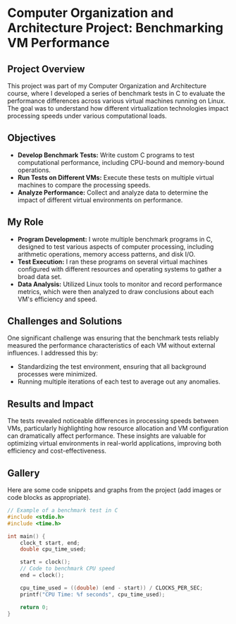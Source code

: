 # Computer Organization and Architecture Project: Benchmarking VM Performance

## Project Overview

This project was part of my Computer Organization and Architecture course, where I developed a series of benchmark tests in C to evaluate the performance differences across various virtual machines running on Linux. The goal was to understand how different virtualization technologies impact processing speeds under various computational loads.

## Objectives

- **Develop Benchmark Tests:** Write custom C programs to test computational performance, including CPU-bound and memory-bound operations.
- **Run Tests on Different VMs:** Execute these tests on multiple virtual machines to compare the processing speeds.
- **Analyze Performance:** Collect and analyze data to determine the impact of different virtual environments on performance.

## My Role

- **Program Development:** I wrote multiple benchmark programs in C, designed to test various aspects of computer processing, including arithmetic operations, memory access patterns, and disk I/O.
- **Test Execution:** I ran these programs on several virtual machines configured with different resources and operating systems to gather a broad data set.
- **Data Analysis:** Utilized Linux tools to monitor and record performance metrics, which were then analyzed to draw conclusions about each VM's efficiency and speed.

## Challenges and Solutions

One significant challenge was ensuring that the benchmark tests reliably measured the performance characteristics of each VM without external influences. I addressed this by:
- Standardizing the test environment, ensuring that all background processes were minimized.
- Running multiple iterations of each test to average out any anomalies.

## Results and Impact

The tests revealed noticeable differences in processing speeds between VMs, particularly highlighting how resource allocation and VM configuration can dramatically affect performance. These insights are valuable for optimizing virtual environments in real-world applications, improving both efficiency and cost-effectiveness.

## Gallery

Here are some code snippets and graphs from the project (add images or code blocks as appropriate).

```c
// Example of a benchmark test in C
#include <stdio.h>
#include <time.h>

int main() {
    clock_t start, end;
    double cpu_time_used;

    start = clock();
    // Code to benchmark CPU speed
    end = clock();

    cpu_time_used = ((double) (end - start)) / CLOCKS_PER_SEC;
    printf("CPU Time: %f seconds", cpu_time_used);

    return 0;
}
